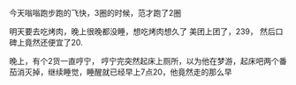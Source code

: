 今天嗡嗡跑步跑的飞快，3圈的时候，范才跑了2圈

明天要去吃烤肉，晚上很晚都没睡，想吃烤肉想久了
美团上团了，239， 然后口碑上竟然还便宜了20.

晚上，有个2货一直哼宁， 哼宁完突然起床上厕所，以为他在梦游，起床吧两个番茄消灭掉，继续睡觉，睡醒就已经早上7点20，他竟然走的那么早
